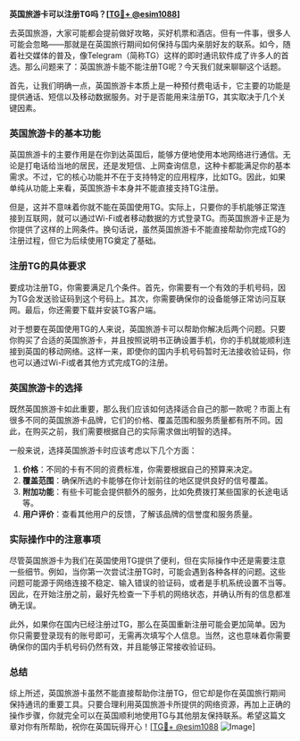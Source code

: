 **英国旅游卡可以注册TG吗？[[TG💪+ @esim1088](https://t.me/s/esim1088)]**

去英国旅游，大家可能都会提前做好攻略，买好机票和酒店。但有一件事，很多人可能会忽略——那就是在英国旅行期间如何保持与国内亲朋好友的联系。如今，随着社交媒体的普及，像Telegram（简称TG）这样的即时通讯软件成了许多人的首选。那么问题来了：英国旅游卡能不能注册TG呢？今天我们就来聊聊这个话题。

首先，让我们明确一点，英国旅游卡本质上是一种预付费电话卡，它主要的功能是提供通话、短信以及移动数据服务。对于是否能用来注册TG，其实取决于几个关键因素。

### 英国旅游卡的基本功能

英国旅游卡的主要作用是在你到达英国后，能够方便地使用本地网络进行通信。无论是打电话给当地的居民，还是发短信、上网查询信息，这种卡都能满足你的基本需求。不过，它的核心功能并不在于支持特定的应用程序，比如TG。因此，如果单纯从功能上来看，英国旅游卡本身并不能直接支持TG注册。

但是，这并不意味着你就不能在英国使用TG。实际上，只要你的手机能够正常连接到互联网，就可以通过Wi-Fi或者移动数据的方式登录TG。而英国旅游卡正是为你提供了这样的上网条件。换句话说，虽然英国旅游卡不能直接帮助你完成TG的注册过程，但它为后续使用TG奠定了基础。

### 注册TG的具体要求

要成功注册TG，你需要满足几个条件。首先，你需要有一个有效的手机号码，因为TG会发送验证码到这个号码上。其次，你需要确保你的设备能够正常访问互联网。最后，你还需要下载并安装TG客户端。

对于想要在英国使用TG的人来说，英国旅游卡可以帮助你解决后两个问题。只要你购买了合适的英国旅游卡，并且按照说明书正确设置手机，你的手机就能顺利连接到英国的移动网络。这样一来，即使你的国内手机号码暂时无法接收验证码，你也可以通过Wi-Fi或者其他方式完成TG的注册。

### 英国旅游卡的选择

既然英国旅游卡如此重要，那么我们应该如何选择适合自己的那一款呢？市面上有很多不同的英国旅游卡品牌，它们的价格、覆盖范围和服务质量都有所不同。因此，在购买之前，我们需要根据自己的实际需求做出明智的选择。

一般来说，选择英国旅游卡时应该考虑以下几个方面：

1. **价格**：不同的卡有不同的资费标准，你需要根据自己的预算来决定。
2. **覆盖范围**：确保所选的卡能够在你计划前往的地区提供良好的信号覆盖。
3. **附加功能**：有些卡可能会提供额外的服务，比如免费拨打某些国家的长途电话等。
4. **用户评价**：查看其他用户的反馈，了解该品牌的信誉度和服务质量。

### 实际操作中的注意事项

尽管英国旅游卡为我们在英国使用TG提供了便利，但在实际操作中还是需要注意一些细节。例如，当你第一次尝试注册TG时，可能会遇到各种各样的问题。这些问题可能源于网络连接不稳定、输入错误的验证码，或者是手机系统设置不当等。因此，在开始注册之前，最好先检查一下手机的网络状态，并确认所有的信息都准确无误。

此外，如果你在国内已经注册过TG，那么在英国重新注册可能会更加简单。因为你只需要登录现有的账号即可，无需再次填写个人信息。当然，这也意味着你需要确保你的国内手机号码仍然有效，并且能够正常接收验证码。

### 总结

综上所述，英国旅游卡虽然不能直接帮助你注册TG，但它却是你在英国旅行期间保持通讯的重要工具。只要合理利用英国旅游卡所提供的网络资源，再加上正确的操作步骤，你就完全可以在英国顺利地使用TG与其他朋友保持联系。希望这篇文章对你有所帮助，祝你在英国玩得开心！[[TG💪+ @esim1088](https://t.me/s/esim1088) ![Image](https://i.postimg.cc/4NQfJmqS/Snipaste-2025-05-13-00-14-12.png)]